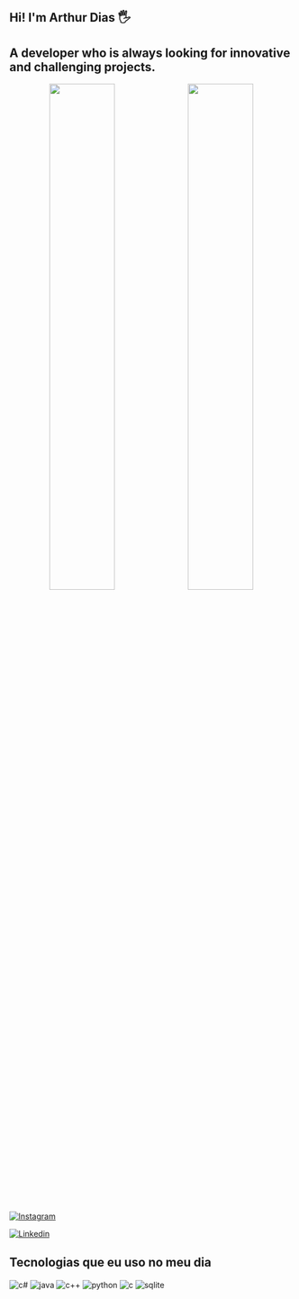 ## Hi! I'm Arthur Dias 🖐️
## A developer who is always looking for innovative and challenging projects.
<div align="center" style="margin-bottom:100px">
<img width=48% align="center"  src="https://github-readme-streak-stats.herokuapp.com?user=Arthu133&theme=dracula&mode=weekly" />
<img width=48% align="center" src="https://github-readme-stats.vercel.app/api/top-langs/?username=Arthu133&show_icons=true&theme=dracula&layout=compact" />
</div>
 
&nbsp;
&nbsp;

[![Instagram](https://img.shields.io/badge/Instagram-E4405F?style=for-the-badge&logo=instagram&logoColor=white)](https://instagram.com/tzndias)

[![Linkedin](https://img.shields.io/badge/LinkedIn-0077B5?style=for-the-badge&logo=linkedin&logoColor=white)](https://linkedin.com/in/arthur-henrique-neves-dias/)

## Tecnologias que eu uso no meu dia

<div style="display: inline_block">
  <img align="center" alt="c#" src="https://img.shields.io/badge/C%23-239120?style=for-the-badge&logo=c-sharp&logoColor=white" />
  <img align="center" alt="java" src="https://img.shields.io/badge/Java-ED8B00?style=for-the-badge&logo=openjdk&logoColor=white" />
  <img align="center" alt="c++" src="https://img.shields.io/badge/C%2B%2B-00599C?style=for-the-badge&logo=c%2B%2B&logoColor=white" />
  <img align="center" alt="python" src="https://img.shields.io/badge/Python-3776AB?style=for-the-badge&logo=python&logoColor=white" />
  <img align="center" alt="c" src="https://img.shields.io/badge/C-00599C?style=for-the-badge&logo=c&logoColor=white" />
  <img align="center" alt="sqlite" src="https://img.shields.io/badge/SQLite-07405E?style=for-the-badge&logo=sqlite&logoColor=white" />
</div><br/>






